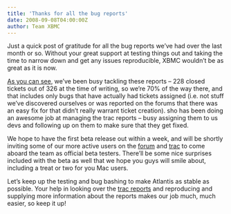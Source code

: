 ```yaml
---
title: 'Thanks for all the bug reports'
date: 2008-09-08T04:00:00Z
author: Team XBMC
---
```

Just a quick post of gratitude for all the bug reports we’ve had over the last month or so. Without your great support at testing things out and taking the time to narrow down and get any issues reproducible, XBMC wouldn’t be as great as it is now.

 [As you can see](http://trac.xbmc.org/milestone/8.10 "We've been busy"), we’ve been busy tackling these reports – 228 closed tickets out of 326 at the time of writing, so we’re 70% of the way there, and that includes only bugs that have actually had tickets assigned (i.e. not stuff we’ve discovered ourselves or was reported on the forums that there was an easy fix for that didn’t really warrant ticket creation). sho has been doing an awesome job at managing the trac reports – busy assigning them to us devs and following up on them to make sure that they get fixed.

 We hope to have the first beta release out within a week, and will be shortly inviting some of our more active users on the [forum](https://forum.kodi.tv/ "xbmc forums") and [trac](http://trac.xbmc.org "xbmc trac") to come aboard the team as official beta testers. There’ll be some nice surprises included with the beta as well that we hope you guys will smile about, including a treat or two for you Mac users.

 Let’s keep up the testing and bug bashing to make Atlantis as stable as possible. Your help in looking over the [trac reports](http://trac.xbmc.org/query?status=accepted&status=assigned&status=new&status=reopened&order=priority&col=id&col=summary&col=owner&col=type&col=priority&col=component&col=version&milestone=8.10 "Outstanding trac reports for Atlantis") and reproducing and supplying more information about the reports makes our job much, much easier, so keep it up!

 